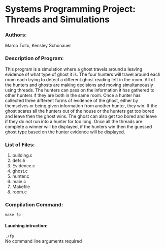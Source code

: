 # Systems Programming Project: Threads and Simulations
### Authors:
Marco Toito, Kensley Schonauer

### Description of Program:
This program is a simulation where a ghost travels around a leaving evidence of what type of ghost it is. The four hunters will travel around each room each trying to detect a different ghost reading left in the room. All of the hunters and ghosts are making decisions and moving simultaneously using threads. The hunters can pass on the information it has gathered to other hunters if they are both in the same room. Once a hunter has collected three different forms of evidence of the ghost, either by themselves or being given information from another hunter, they win. If the ghost scares all the hunters out of the house or the hunters get too bored and leave then the ghost wins. The ghost can also get too bored and leave if they do not run into a hunter for too long. Once all the threads are complete a winner will be displayed, if the hunters win then the guessed ghost type based on the hunter evidence will be displayed.

### List of Files:
1. building.c
2. defs.h
3. Evidence.c
4. ghost.c
5. hunter.c
6. main.c
7. Makefile
8. room.c
	
### Compilation Command:
`make fp`
	
#### Lauching intruction:
`./fp` \
No command line arguments required
